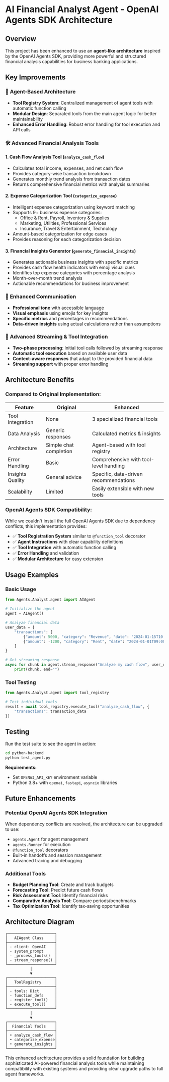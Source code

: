 # AI Financial Analyst Agent - OpenAI Agents SDK Architecture

## Overview

This project has been enhanced to use an **agent-like architecture** inspired by the OpenAI Agents SDK, providing more powerful and structured financial analysis capabilities for business banking applications.

## Key Improvements

### 🔧 **Agent-Based Architecture**
- **Tool Registry System**: Centralized management of agent tools with automatic function calling
- **Modular Design**: Separated tools from the main agent logic for better maintainability
- **Enhanced Error Handling**: Robust error handling for tool execution and API calls

### 🛠️  **Advanced Financial Analysis Tools**

#### 1. **Cash Flow Analysis Tool** (`analyze_cash_flow`)
- Calculates total income, expenses, and net cash flow
- Provides category-wise transaction breakdown
- Generates monthly trend analysis from transaction dates
- Returns comprehensive financial metrics with analysis summaries

#### 2. **Expense Categorization Tool** (`categorize_expense`) 
- Intelligent expense categorization using keyword matching
- Supports 9+ business expense categories:
  - Office & Rent, Payroll, Inventory & Supplies
  - Marketing, Utilities, Professional Services
  - Insurance, Travel & Entertainment, Technology
- Amount-based categorization for edge cases
- Provides reasoning for each categorization decision

#### 3. **Financial Insights Generator** (`generate_financial_insights`)
- Generates actionable business insights with specific metrics
- Provides cash flow health indicators with emoji visual cues
- Identifies top expense categories with percentage analysis
- Month-over-month trend analysis
- Actionable recommendations for business improvement

### 💬 **Enhanced Communication**
- **Professional tone** with accessible language
- **Visual emphasis** using emojis for key insights
- **Specific metrics** and percentages in recommendations
- **Data-driven insights** using actual calculations rather than assumptions

### 🔄 **Advanced Streaming & Tool Integration**
- **Two-phase processing**: Initial tool calls followed by streaming response
- **Automatic tool execution** based on available user data
- **Context-aware responses** that adapt to the provided financial data
- **Streaming support** with proper error handling

## Architecture Benefits

### **Compared to Original Implementation:**

| Feature | Original | Enhanced |
|---------|----------|----------|
| Tool Integration | None | 3 specialized financial tools |
| Data Analysis | Generic responses | Calculated metrics & insights |
| Architecture | Simple chat completion | Agent-based with tool registry |
| Error Handling | Basic | Comprehensive with tool-level handling |
| Insights Quality | General advice | Specific, data-driven recommendations |
| Scalability | Limited | Easily extensible with new tools |

### **OpenAI Agents SDK Compatibility:**
While we couldn't install the full OpenAI Agents SDK due to dependency conflicts, this implementation provides:
- ✅ **Tool Registration System** similar to `@function_tool` decorator
- ✅ **Agent Instructions** with clear capability definitions  
- ✅ **Tool Integration** with automatic function calling
- ✅ **Error Handling** and validation
- ✅ **Modular Architecture** for easy extension

## Usage Examples

### Basic Usage
```python
from Agents.Analyst.agent import AIAgent

# Initialize the agent
agent = AIAgent()

# Analyze financial data
user_data = {
    "transactions": [
        {"amount": 5000, "category": "Revenue", "date": "2024-01-15T10:00:00Z"},
        {"amount": -1200, "category": "Rent", "date": "2024-01-01T09:00:00Z"}
    ]
}

# Get streaming response
async for chunk in agent.stream_response("Analyze my cash flow", user_data):
    print(chunk, end="")
```

### Tool Testing
```python
from Agents.Analyst.agent import tool_registry

# Test individual tools
result = await tool_registry.execute_tool("analyze_cash_flow", {
    "transactions": transaction_data
})
```

## Testing

Run the test suite to see the agent in action:

```bash
cd python-backend
python test_agent.py
```

**Requirements:**
- Set `OPENAI_API_KEY` environment variable
- Python 3.8+ with `openai`, `fastapi`, `asyncio` libraries

## Future Enhancements

### Potential OpenAI Agents SDK Integration
When dependency conflicts are resolved, the architecture can be upgraded to use:
- `agents.Agent` for agent management
- `agents.Runner` for execution
- `@function_tool` decorators
- Built-in handoffs and session management
- Advanced tracing and debugging

### Additional Tools
- **Budget Planning Tool**: Create and track budgets
- **Forecasting Tool**: Predict future cash flows
- **Risk Assessment Tool**: Identify financial risks
- **Comparative Analysis Tool**: Compare periods/benchmarks
- **Tax Optimization Tool**: Identify tax-saving opportunities

## Architecture Diagram

```
┌─────────────────────┐
│   AIAgent Class     │
├─────────────────────┤
│ - client: OpenAI    │
│ - system_prompt     │
│ - _process_tools()  │
│ - stream_response() │
└─────────────────────┘
           │
           ▼
┌─────────────────────┐
│   ToolRegistry      │
├─────────────────────┤
│ - tools: Dict       │
│ - function_defs     │
│ - register_tool()   │
│ - execute_tool()    │
└─────────────────────┘
           │
           ▼
┌─────────────────────┐
│  Financial Tools    │
├─────────────────────┤
│ • analyze_cash_flow │
│ • categorize_expense│ 
│ • generate_insights │
└─────────────────────┘
```

This enhanced architecture provides a solid foundation for building sophisticated AI-powered financial analysis tools while maintaining compatibility with existing systems and providing clear upgrade paths to full agent frameworks. 